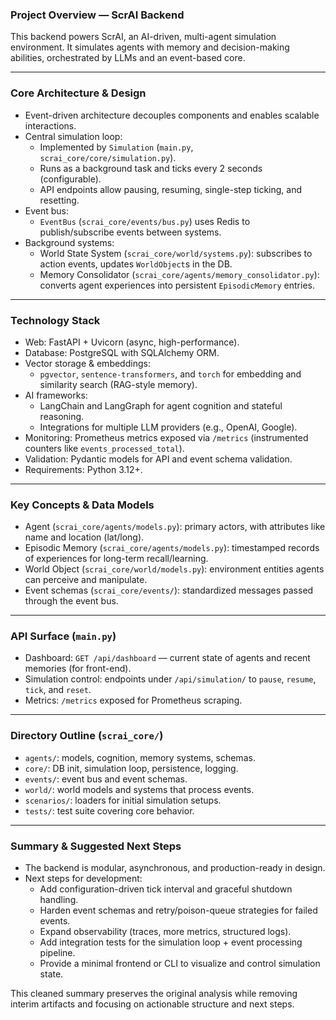 ### Project Overview — ScrAI Backend

This backend powers ScrAI, an AI-driven, multi-agent simulation environment. It simulates agents with memory and decision-making abilities, orchestrated by LLMs and an event-based core.

---

### Core Architecture & Design

- Event-driven architecture decouples components and enables scalable interactions.
- Central simulation loop:
    - Implemented by `Simulation` (`main.py`, `scrai_core/core/simulation.py`).
    - Runs as a background task and ticks every 2 seconds (configurable).
    - API endpoints allow pausing, resuming, single-step ticking, and resetting.
- Event bus:
    - `EventBus` (`scrai_core/events/bus.py`) uses Redis to publish/subscribe events between systems.
- Background systems:
    - World State System (`scrai_core/world/systems.py`): subscribes to action events, updates `WorldObject`s in the DB.
    - Memory Consolidator (`scrai_core/agents/memory_consolidator.py`): converts agent experiences into persistent `EpisodicMemory` entries.

---

### Technology Stack

- Web: FastAPI + Uvicorn (async, high-performance).
- Database: PostgreSQL with SQLAlchemy ORM.
- Vector storage & embeddings:
    - `pgvector`, `sentence-transformers`, and `torch` for embedding and similarity search (RAG-style memory).
- AI frameworks:
    - LangChain and LangGraph for agent cognition and stateful reasoning.
    - Integrations for multiple LLM providers (e.g., OpenAI, Google).
- Monitoring: Prometheus metrics exposed via `/metrics` (instrumented counters like `events_processed_total`).
- Validation: Pydantic models for API and event schema validation.
- Requirements: Python 3.12+.

---

### Key Concepts & Data Models

- Agent (`scrai_core/agents/models.py`): primary actors, with attributes like name and location (lat/long).
- Episodic Memory (`scrai_core/agents/models.py`): timestamped records of experiences for long-term recall/learning.
- World Object (`scrai_core/world/models.py`): environment entities agents can perceive and manipulate.
- Event schemas (`scrai_core/events/`): standardized messages passed through the event bus.

---

### API Surface (`main.py`)

- Dashboard: `GET /api/dashboard` — current state of agents and recent memories (for front-end).
- Simulation control: endpoints under `/api/simulation/` to `pause`, `resume`, `tick`, and `reset`.
- Metrics: `/metrics` exposed for Prometheus scraping.

---

### Directory Outline (`scrai_core/`)

- `agents/`: models, cognition, memory systems, schemas.
- `core/`: DB init, simulation loop, persistence, logging.
- `events/`: event bus and event schemas.
- `world/`: world models and systems that process events.
- `scenarios/`: loaders for initial simulation setups.
- `tests/`: test suite covering core behavior.

---

### Summary & Suggested Next Steps

- The backend is modular, asynchronous, and production-ready in design.
- Next steps for development:
    - Add configuration-driven tick interval and graceful shutdown handling.
    - Harden event schemas and retry/poison-queue strategies for failed events.
    - Expand observability (traces, more metrics, structured logs).
    - Add integration tests for the simulation loop + event processing pipeline.
    - Provide a minimal frontend or CLI to visualize and control simulation state.

This cleaned summary preserves the original analysis while removing interim artifacts and focusing on actionable structure and next steps.

